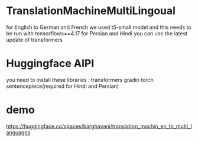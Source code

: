 # TranslationMachineMultiLingoual
for English to German and French we used t5-small model and this needs to be run with tensorflows==4.17
for Persian and Hindi you can use the latest update of transformers 
# Huggingface AIPI
you need to install these libraries :
transformers
gradio
torch
sentencepiece(required for Hindi and Persian)

# demo 
https://huggingface.co/spaces/barghavani/translation_machin_en_to_multi_languages
